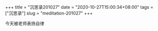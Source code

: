 +++
title = "沉思录201027"
date = "2020-10-27T15:00:34+08:00"
tags = ["沉思录"]
slug = "meditation-201027"
+++

今天被老师表扬自律
